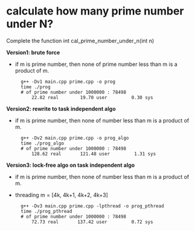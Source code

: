 # calculate how many prime number under N?

Complete the function int cal_prime_number_under_n(int n)

**Version1: brute force**
- if m is prime number, then none of prime number less than m is a product of m.
 
        g++ -Dv1 main.cpp prime.cpp -o prog
        time ./prog
        # of prime number under 1000000 : 78498
            22.82 real        19.70 user         0.30 sys

**Version2: rewrite to task independent algo**
- if m is prime number, then none of number less than m is a product of m.

        g++ -Dv2 main.cpp prime.cpp -o prog_algo
        time ./prog_algo
        # of prime number under 1000000 : 78498
            128.62 real       121.48 user         1.31 sys
**Version3: lock-free algo on task independent algo**
- if m is prime number, then none of number less than m is a product of m.
- threading m = [4k, 4k+1, 4k+2, 4k+3]

        g++ -Dv3 main.cpp prime.cpp -lpthread -o prog_pthread
        time ./prog_pthread
        # of prime number under 1000000 : 78498
            72.73 real       137.42 user         0.72 sys

